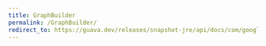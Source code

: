 ```yaml
---
title: GraphBuilder
permalink: /GraphBuilder/
redirect_to: https://guava.dev/releases/snapshot-jre/api/docs/com/google/common/graph/GraphBuilder.html
---
```

